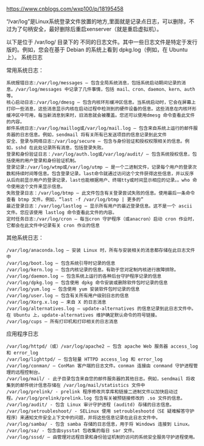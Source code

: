 https://www.cnblogs.com/wxp100/p/18195458

“/var/log”是Linux系统登录文件放置的地方,里面就是记录点日志，可以删除，不过为了句柄安全，最好删除后重启xenserver（就是重启虚拟机）。

以下是位于 /var/log/ 目录下的 不同的日志文件。其中一些日志文件是特定于发行版的。例如，您会在基于 Debian 的系统上看到 dpkg.log（例如，在 Ubuntu 上）。
系统日志

常用系统日志：

    系统报错日志:/var/log/messages – 包含全局系统消息，包括系统启动期间记录的消息。/var/log/messages 中记录了几件事情，包括 mail、cron、daemon、kern、auth 等。
    核心启动日志:/var/log/dmesg – 包含内核环形缓冲区信息。当系统启动时，它会在屏幕上打印一些消息，这些消息显示内核在启动过程中检测到的硬件设备的信息。这些消息在内核环形缓冲区中可用，每当新消息到来时，旧消息就会被覆盖。您还可以使用dmesg 命令查看此文件的内容。
    邮件系统日志:/var/log/maillog或/var/log/mail.log – 包含来自系统上运行的邮件服务器的日志信息。例如，sendmail 将有关所有已发送项目的信息记录到此文件
    安全、登录与网络日志:/var/log/secure – 包含与身份验证和授权权限相关的信息。例如，sshd 在此处记录所有消息，包括登录失败。
    登录和身份验证日志：/var/log/auth.log或/var/log/audit/ – 包含系统授权信息，包括使用的用户登录和身份验证机制。
    登录记录:/var/log/wtmp或/var/log/utmp – 是一个二进制文件，记录每个用户的登录次数和持续时间等信息。包含登录记录。last命令就通过访问这个文件获得这些信息，并以反序从后向前显示用户的登录记录，last也能根据用户、终端tty或时间显示相应的记录。。who 命令使用这个文件来显示信息。
    失败登录日志：/var/log/btmp – 此文件包含有关登录尝试失败的信息。使用最后一条命令查看 btmp 文件。例如，“last -f /var/log/btmp | 更多的”
    最近登录日志：/var/log/lastlog – 显示所有用户的最近登录信息。这不是一个 ascii 文件。您应该使用 lastlog 命令查看此文件的内容。
    定时任务日志:/var/log/cron – 每当cron 守护程序（或anacron）启动 cron 作业时，它都会在此文件中记录有关 cron 作业的信息

其他系统日志：

    /var/log/anaconda.log – 安装 Linux 时，所有与安装相关的消息都存储在此日志文件中
    /var/log/boot.log – 包含系统引导时记录的信息
    /var/log/kern.log – 包含内核记录的信息。有助于您对定制内核进行故障排除。
    /var/log/daemon.log – 包含系统上运行的各种后台守护程序记录的信息
    /var/log/dpkg.log – 包含使用 dpkg 命令安装或删除软件包时记录的信息
    /var/log/yum.log – 包含使用 yum 安装软件包时记录的信息
    /var/log/user.log – 包含有关所有用户级别日志的信息
    /var/log/Xorg.x.log – 来自 X 的日志消息
    /var/log/alternatives.log – update-alternatives 的信息记录到此日志文件中。在 Ubuntu 上，update-alternatives 维护确定默认命令的符号链接。
    /var/log/cups – 所有打印机和打印相关的日志消息

应用程序日志

    /var/log/httpd/（或）/var/log/apache2 – 包含 apache Web 服务器 access_log 和 error_log
    /var/log/lighttpd/ – 包含轻量 HTTPD access_log 和 error_log
    /var/log/conman/ – ConMan 客户端的日志文件。conman 连接由 conmand 守护进程管理的远程控制台。
    /var/log/mail/ - 此子目录包含来自您的邮件服务器的其他日志。例如，sendmail 将收集到的邮件统计信息存储在 /var/log/mail/statistics 文件中
    /var/log/prelink/ - prelink 程序修改共享库和链接二进制文件以加快启动过程。/var/log/prelink/prelink.log 包含有关被预链接修改的 .so 文件的信息。
    /var/log/audit/ - 包含 Linux 审计守护进程 (auditd) 存储的日志信息。
    /var/log/setroubleshoot/ - SELinux 使用 setroubleshootd（SE 疑难解答守护程序）来通知文件安全上下文中的问题，并将这些信息记录在此日志文件中。
    /var/log/samba/ - 包含 samba 存储的日志信息，用于将 Windows 连接到 Linux。
    /var/log/sa/ - 包含由sysstat 包收集的每日 sar 文件。
    /var/log/sssd/ – 由管理对远程目录和身份验证机制的访问的系统安全服务守护进程使用。


